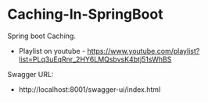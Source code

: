# Caching-In-SpringBoot
 Spring boot Caching.
 
 * Playlist on youtube - https://www.youtube.com/playlist?list=PLq3uEqRnr_2HY6LMQsbvsK4btj51sWhBS

 
 Swagger URL:
 * http://localhost:8001/swagger-ui/index.html